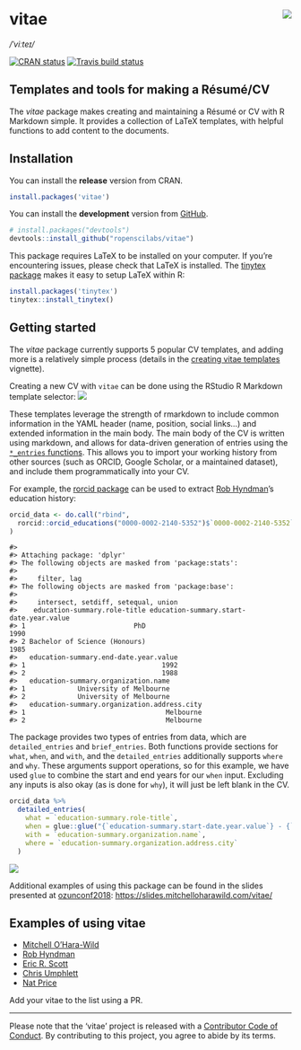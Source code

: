 
<!-- README.md is generated from README.Rmd. Please edit that file -->

# vitae <img src="man/figures/logo.png" align="right" />

*/ˈviːteɪ/*

[![CRAN
status](https://www.r-pkg.org/badges/version/vitae)](https://cran.r-project.org/package=vitae)
[![Travis build
status](https://travis-ci.org/ropenscilabs/vitae.svg?branch=master)](https://travis-ci.org/ropenscilabs/vitae)

## Templates and tools for making a Résumé/CV

The *vitae* package makes creating and maintaining a Résumé or CV with R
Markdown simple. It provides a collection of LaTeX templates, with
helpful functions to add content to the documents.

## Installation

You can install the **release** version from CRAN.

``` r
install.packages('vitae')
```

You can install the **development** version from
[GitHub](https://github.com/ropenscilabs/vitae).

``` r
# install.packages("devtools")
devtools::install_github("ropenscilabs/vitae")
```

This package requires LaTeX to be installed on your computer. If you’re
encountering issues, please check that LaTeX is installed. The [tinytex
package](https://github.com/yihui/tinytex) makes it easy to setup LaTeX
within R:

``` r
install.packages('tinytex')
tinytex::install_tinytex()
```

## Getting started

The *vitae* package currently supports 5 popular CV templates, and
adding more is a relatively simple process (details in the [creating
vitae
templates](https://ropenscilabs.github.io/vitae/articles/extending.html)
vignette).

Creating a new CV with `vitae` can be done using the RStudio R Markdown
template selector: ![](man/figures/template_gui.png)

These templates leverage the strength of rmarkdown to include common
information in the YAML header (name, position, social links…) and
extended information in the main body. The main body of the CV is
written using markdown, and allows for data-driven generation of entries
using the [`*_entries`
functions](https://ropenscilabs.github.io/vitae/reference/cventries.html).
This allows you to import your working history from other sources (such
as ORCID, Google Scholar, or a maintained dataset), and include them
programmatically into your CV.

For example, the [rorcid package](https://github.com/ropensci/rorcid)
can be used to extract [Rob
Hyndman](https://orcid.org/0000-0002-2140-5352)’s education history:

``` r
orcid_data <- do.call("rbind",
  rorcid::orcid_educations("0000-0002-2140-5352")$`0000-0002-2140-5352`$`affiliation-group`$summaries
)
```

    #> 
    #> Attaching package: 'dplyr'
    #> The following objects are masked from 'package:stats':
    #> 
    #>     filter, lag
    #> The following objects are masked from 'package:base':
    #> 
    #>     intersect, setdiff, setequal, union
    #>    education-summary.role-title education-summary.start-date.year.value
    #> 1                           PhD                                    1990
    #> 2 Bachelor of Science (Honours)                                    1985
    #>   education-summary.end-date.year.value
    #> 1                                  1992
    #> 2                                  1988
    #>   education-summary.organization.name
    #> 1             University of Melbourne
    #> 2             University of Melbourne
    #>   education-summary.organization.address.city
    #> 1                                   Melbourne
    #> 2                                   Melbourne

The package provides two types of entries from data, which are
`detailed_entries` and `brief_entries`. Both functions provide sections
for `what`, `when`, and `with`, and the `detailed_entries` additionally
supports `where` and `why`. These arguments support operations, so for
this example, we have used `glue` to combine the start and end years for
our `when` input. Excluding any inputs is also okay (as is done for
`why`), it will just be left blank in the CV.

``` r
orcid_data %>%
  detailed_entries(
    what = `education-summary.role-title`,
    when = glue::glue("{`education-summary.start-date.year.value`} - {`education-summary.end-date.year.value`}"),
    with = `education-summary.organization.name`,
    where = `education-summary.organization.address.city`
  )
```

![](man/figures/education.png)

Additional examples of using this package can be found in the slides
presented at [ozunconf2018](https://ozunconf18.ropensci.org/):
<https://slides.mitchelloharawild.com/vitae/>

## Examples of using vitae

  - [Mitchell O’Hara-Wild](https://github.com/mitchelloharawild/CV)
  - [Rob Hyndman](https://github.com/robjhyndman/CV)
  - [Eric R. Scott](https://github.com/Aariq/curriculum-vitae)
  - [Chris
    Umphlett](https://chrisumphlett.github.io/posts/vitae-package/)
  - [Nat Price](https://github.com/natbprice/cv)

Add your vitae to the list using a PR.

-----

Please note that the ‘vitae’ project is released with a [Contributor
Code of Conduct](.github/CODE_OF_CONDUCT.md). By contributing to this
project, you agree to abide by its terms.
